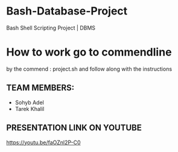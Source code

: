 # Bash-Database-Project
Bash Shell Scripting Project | DBMS 

# How to work go to commendline 
by the commend : project.sh
and follow along with the instructions

## TEAM MEMBERS:
- Sohyb Adel
- Tarek Khalil

## PRESENTATION LINK ON YOUTUBE
https://youtu.be/faOZnl2P-C0
